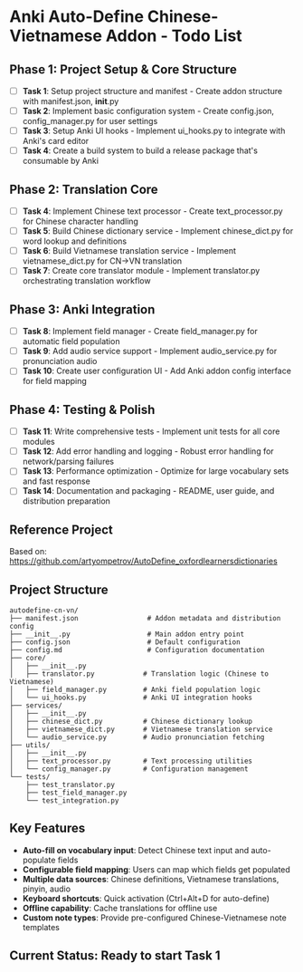 # Anki Auto-Define Chinese-Vietnamese Addon - Todo List

## Phase 1: Project Setup & Core Structure

- [ ] **Task 1**: Setup project structure and manifest - Create addon structure with manifest.json, **init**.py
- [ ] **Task 2**: Implement basic configuration system - Create config.json, config_manager.py for user settings
- [ ] **Task 3**: Setup Anki UI hooks - Implement ui_hooks.py to integrate with Anki's card editor
- [ ] **Task 4**: Create a build system to build a release package that's consumable by Anki

## Phase 2: Translation Core

- [ ] **Task 4**: Implement Chinese text processor - Create text_processor.py for Chinese character handling
- [ ] **Task 5**: Build Chinese dictionary service - Implement chinese_dict.py for word lookup and definitions
- [ ] **Task 6**: Build Vietnamese translation service - Implement vietnamese_dict.py for CN→VN translation
- [ ] **Task 7**: Create core translator module - Implement translator.py orchestrating translation workflow

## Phase 3: Anki Integration

- [ ] **Task 8**: Implement field manager - Create field_manager.py for automatic field population
- [ ] **Task 9**: Add audio service support - Implement audio_service.py for pronunciation audio
- [ ] **Task 10**: Create user configuration UI - Add Anki addon config interface for field mapping

## Phase 4: Testing & Polish

- [ ] **Task 11**: Write comprehensive tests - Implement unit tests for all core modules
- [ ] **Task 12**: Add error handling and logging - Robust error handling for network/parsing failures
- [ ] **Task 13**: Performance optimization - Optimize for large vocabulary sets and fast response
- [ ] **Task 14**: Documentation and packaging - README, user guide, and distribution preparation

## Reference Project

Based on: https://github.com/artyompetrov/AutoDefine_oxfordlearnersdictionaries

## Project Structure

```
autodefine-cn-vn/
├── manifest.json                 # Addon metadata and distribution config
├── __init__.py                   # Main addon entry point
├── config.json                   # Default configuration
├── config.md                     # Configuration documentation
├── core/
│   ├── __init__.py
│   ├── translator.py            # Translation logic (Chinese to Vietnamese)
│   ├── field_manager.py         # Anki field population logic
│   └── ui_hooks.py              # Anki UI integration hooks
├── services/
│   ├── __init__.py
│   ├── chinese_dict.py          # Chinese dictionary lookup
│   ├── vietnamese_dict.py       # Vietnamese translation service
│   └── audio_service.py         # Audio pronunciation fetching
├── utils/
│   ├── __init__.py
│   ├── text_processor.py        # Text processing utilities
│   └── config_manager.py        # Configuration management
└── tests/
    ├── test_translator.py
    ├── test_field_manager.py
    └── test_integration.py
```

## Key Features

- **Auto-fill on vocabulary input**: Detect Chinese text input and auto-populate fields
- **Configurable field mapping**: Users can map which fields get populated
- **Multiple data sources**: Chinese definitions, Vietnamese translations, pinyin, audio
- **Keyboard shortcuts**: Quick activation (Ctrl+Alt+D for auto-define)
- **Offline capability**: Cache translations for offline use
- **Custom note types**: Provide pre-configured Chinese-Vietnamese note templates

## Current Status: Ready to start Task 1

